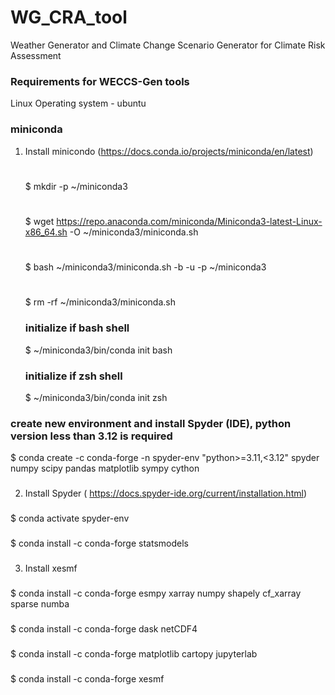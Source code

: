 # WG_CRA_tool
Weather Generator and Climate Change Scenario Generator for Climate Risk Assessment
### Requirements for WECCS-Gen tools
Linux Operating system - ubuntu  
### miniconda 
1. Install minicondo (https://docs.conda.io/projects/miniconda/en/latest)
   # 
   $ mkdir -p ~/miniconda3
   # 
   $ wget https://repo.anaconda.com/miniconda/Miniconda3-latest-Linux-x86_64.sh -O ~/miniconda3/miniconda.sh
   # 
   $ bash ~/miniconda3/miniconda.sh -b -u -p ~/miniconda3
   # 
   $ rm -rf ~/miniconda3/miniconda.sh
   ### initialize if bash shell ###
   $ ~/miniconda3/bin/conda init bash
   ### initialize if zsh shell ###
   $ ~/miniconda3/bin/conda init zsh
### create new environment and install Spyder (IDE), python version less than 3.12 is required 
$ conda create -c conda-forge -n spyder-env "python>=3.11,<3.12" spyder numpy scipy pandas matplotlib sympy cython
###
2. Install Spyder ( https://docs.spyder-ide.org/current/installation.html)
###
$ conda activate spyder-env
### 
$ conda install -c conda-forge statsmodels 
### 
3. Install xesmf
###
$ conda install -c conda-forge esmpy xarray numpy shapely cf_xarray sparse numba
###
$ conda install -c conda-forge dask netCDF4
###
$ conda install -c conda-forge matplotlib cartopy jupyterlab
###
$ conda install -c conda-forge xesmf

